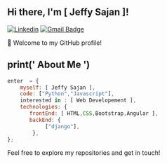 ## Hi there, I'm [ Jeffy Sajan ]!

[![Linkedin](https://img.shields.io/badge/-LinkedIn-222222?style=flat-square&logo=Linkedin&logoColor=white&link=https://https://www.linkedin.com/in/jeffy-sajan-11562a215/)](https://www.linkedin.com/in/jeffy-sajan-11562a215/)
[![Gmail Badge](https://img.shields.io/badge/-gmail-c14438?style=flat-square&logo=Gmail&logoColor=white&link=mailto:jeffysajan9400@gmail.com)](mailto:jeffysajan9400@gmail.com)

👋 Welcome to my GitHub profile!

## print(' About Me  ')

```javascript
enter  = {
    myself: [ Jeffy Sajan ],
    code: ["Python","Javascript"],
    interested in : [ Web Developement ],
    technologies: {
       frontEnd: [ HTML,CSS,Bootstrap,Angular ],
       backEnd: {
            ["django"],
        },
};
```


Feel free to explore my repositories and get in touch!



